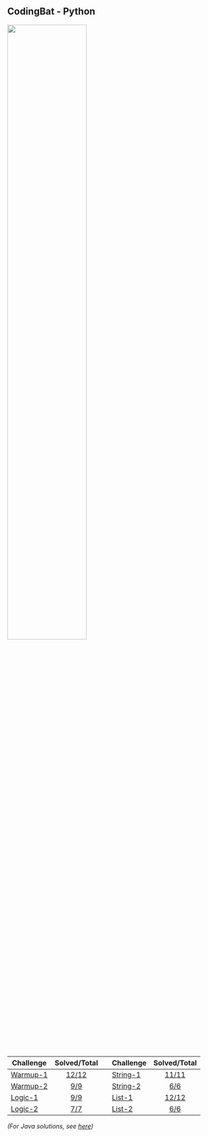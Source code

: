 ## CodingBat - Python

<p align="left">
    <a href="https://codingbat.com/python">
        <img width="60%" src="https://github.com/clfm/CodingBat/blob/master/images/python.png">
    </a>
</p>

| Challenge                                         |                               Solved/Total                               |   | Challenge                                         |                               Solved/Total                               |
|---------------------------------------------------|:------------------------------------------------------------------------:|---|---------------------------------------------------|:------------------------------------------------------------------------:|
| [Warmup-1](https://codingbat.com/python/Warmup-1) | [12/12](https://github.com/clfm/CodingBat/blob/master/Python/warmup1.py) |   | [String-1](https://codingbat.com/python/String-1) | [11/11](https://github.com/clfm/CodingBat/blob/master/Python/string1.py) |
| [Warmup-2](https://codingbat.com/python/Warmup-2) |  [9/9](https://github.com/clfm/CodingBat/blob/master/Python/warmup2.py)  |   | [String-2](https://codingbat.com/python/String-2) |  [6/6](https://github.com/clfm/CodingBat/blob/master/Python/string2.py)  |
| [Logic-1](https://codingbat.com/python/Logic-1)   |   [9/9](https://github.com/clfm/CodingBat/blob/master/Python/logic1.py)  |   | [List-1](https://codingbat.com/python/List-1)     |  [12/12](https://github.com/clfm/CodingBat/blob/master/Python/list1.py)  |
| [Logic-2](https://codingbat.com/python/Logic-2)   |   [7/7](https://github.com/clfm/CodingBat/blob/master/Python/logic2.py)  |   | [List-2](https://codingbat.com/python/List-2)     |   [6/6](https://github.com/clfm/CodingBat/blob/master/Python/list2.py)   |

_(For Java solutions, see [here](https://github.com/clfm/CodingBat/tree/master/Java))_

